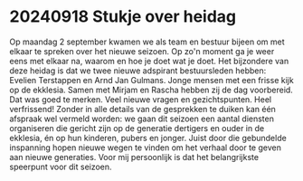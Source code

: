 # 20240918 Stukje over heidag
Op maandag 2 september kwamen we als team en bestuur bijeen om met elkaar te spreken over het nieuwe seizoen. Op zo'n moment ga je weer eens met elkaar na, waarom en hoe je doet wat je doet. Het bijzondere van deze heidag is dat we twee nieuwe adspirant bestuursleden hebben: Evelien Terstappen en Arnd Jan Gulmans. Jonge mensen met een frisse kijk op de ekklesia. Samen met Mirjam en Rascha hebben zij de dag voorbereid. Dat was goed te merken. Veel nieuwe vragen en gezichtspunten. Heel verfrissend! Zonder in alle details van de gesprekken te duiken kan één afspraak wel vermeld worden: we gaan dit seizoen een aantal diensten organiseren die gericht zijn op de generatie dertigers en ouder in de ekklesia, én op hun kinderen, pubers en jonger. Juist door die gebundelde inspanning hopen nieuwe wegen te vinden om het verhaal door te geven aan nieuwe generaties. Voor mij persoonlijk is dat het belangrijkste speerpunt voor dit seizoen. 